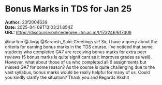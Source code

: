 # Bonus Marks in TDS for Jan 25

**Author:** 23f2004636  
**Date:** 2025-04-09T13:03:21.854Z  
**URL:** https://discourse.onlinedegree.iitm.ac.in/t/172246/617409

@carlton @Jivraj @Saransh_Saini Greetings sir!
Sir, I have a query about the criteria for earning bonus marks in the TDS course. I’ve noticed that some students who completed GA7 are receiving bonus marks for extra peer reviews (5 bonus marks is quite significant as it improves grades as well). However, what about those of us who completed all 6 assignments but missed GA7 for some reason?
As the course is quite challenging due to the vast syllabus, bonus marks would be really helpful for many of us. Could you kindly clarify the situation?
Thank you and Regards
Akshit
